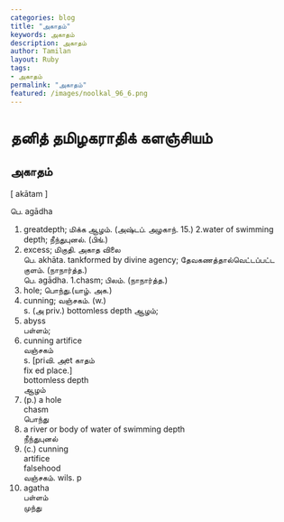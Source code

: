 ```yaml
---  
categories: blog  
title: "அகாதம்"
keywords: அகாதம்  
description: அகாதம்
author: Tamilan  
layout: Ruby  
tags:     
- அகாதம்
permalink: "அகாதம்"  
featured: /images/noolkal_96_6.png  
--- 
```

# தனித் தமிழகராதிக் களஞ்சியம்
## அகாதம்

[ akātam ]  
  
பெ. agādha  
1. greatdepth; மிக்க ஆழம். (அஷ்டப். அழகாந். 15.) 2.water of swimming depth; நீந்துபுனல். (பிங்.)  
3. excess; மிகுதி. அகாத விலை  
பெ. akhāta. tankformed by divine agency; தேவகணத்தால்வெட்டப்பட்ட குளம். (நாநார்த்த.)  
பெ. agādha. 1.chasm; பிலம். (நாநார்த்த.)  
2. hole; பொந்து.(யாழ். அக.)  
3. cunning; வஞ்சகம். (w.)  
s. (அ priv.) bottomless depth ஆழம்;  
2. abyss  
பள்ளம்;  
3. cunning artifice  
வஞ்சகம்  
s. [priவி. அet காதம்  
fix ed place.]  
bottomless depth  
ஆழம்  
2. (p.) a hole  
chasm  
பொந்து  
3. a river or body of water of swimming depth  
நீந்துபுனல்  
4. (c.) cunning  
artifice  
falsehood  
வஞ்சகம். wils. p  
5. agatha  
பள்ளம்  
முந்து